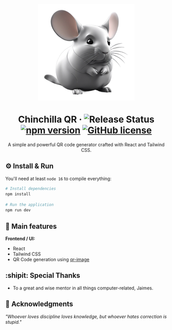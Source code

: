 <div id="header" align="center">
<img src="./public/chinchillaqr_hd.webp" alt="Chinchilla QR Cover" title="Chinchilla QR Cover" width="300">

# Chinchilla QR &middot; ![Release Status](https://img.shields.io/badge/release-v1.0.0-brightgreen) [![npm version](https://img.shields.io/npm/v/react.svg?style=flat)](https://www.npmjs.com/package/react) [![GitHub license](https://img.shields.io/badge/license-MIT-lightgrey.svg)](LICENSE)
A simple and powerful QR code generator crafted with React and Tailwind CSS.
</div>

## :gear: Install & Run

You'll need at least `node 16` to compile everything:

```bash
# Install dependencies
npm install

# Run the application
npm run dev
```

## :star2: Main features

**Frontend / UI:**
* React
* Tailwind CSS
* QR Code generation using [qr-image](https://www.npmjs.com/package/qr-image)

## :shipit: Special Thanks
* To a great and wise mentor in all things computer-related, Jaimes.

## :brain: Acknowledgments

*"Whoever loves discipline loves knowledge, but whoever hates correction is stupid."*